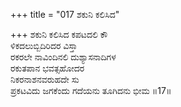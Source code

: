 +++
title = "017 ಶಕುನಿ ಕಲಿಸಿದ"

+++
ಶಕುನಿ ಕಲಿಸಿದ ಕಪಟದಲಿ ಕೌ  
ಳಿಕದಲುಬ್ಬಿದಿರಿದರ ವಿಸ್ತಾ  
ರಕರಲೇ ನಾವಿಂದಿನಲಿ ದುಶ್ಯಾಸನಾದಿಗಳ  
ರಕುತಪಾನ ಭವತ್ಸಹೋದರ  
ನಿಕರನಾಶನವರುಹದೇ ಸು  
ಪ್ರಕಟವಿದು ಜಗಕೆಂದು ಗದೆಯನು ತೂಗಿದನು ಭೀಮ    ॥17॥